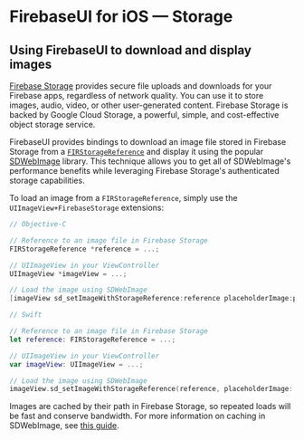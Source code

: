 # FirebaseUI for iOS — Storage

## Using FirebaseUI to download and display images

[Firebase Storage][firebase-storage] provides secure file uploads and downloads for your Firebase apps,
regardless of network quality. You can use it to store images, audio, video, or other
user-generated content. Firebase Storage is backed by Google Cloud Storage, a powerful, simple,
and cost-effective object storage service.

FirebaseUI provides bindings to download an image file stored in Firebase Storage
from a [`FIRStorageReference`][storage-reference] and display it using the popular
[SDWebImage][sdwebimage] library. This technique allows you to get all of SDWebImage's performance
benefits while leveraging Firebase Storage's authenticated storage capabilities.

To load an image from a `FIRStorageReference`, simply use the `UIImageView+FirebaseStorage` extensions:

```objective-c
// Objective-C

// Reference to an image file in Firebase Storage
FIRStorageReference *reference = ...;

// UIImageView in your ViewController
UIImageView *imageView = ...;

// Load the image using SDWebImage
[imageView sd_setImageWithStorageReference:reference placeholderImage:placeholderImage];
```

```swift
// Swift

// Reference to an image file in Firebase Storage
let reference: FIRStorageReference = ...;

// UIImageView in your ViewController
var imageView: UIImageView = ...;

// Load the image using SDWebImage
imageView.sd_setImageWithStorageReference(reference, placeholderImage: placeholderImage)
```

Images are cached by their path in Firebase Storage, so repeated loads will be
fast and conserve bandwidth. For more information on caching in SDWebImage,
see [this guide][sdwebimage-caching].

[firebase-storage]: https://firebase.google.com/docs/storage/
[sdwebimage]: https://github.com/rs/SDWebImage
[storage-reference]: https://firebase.google.com/docs/reference/ios/firebasestorage/interface_f_i_r_storage_reference
[sdwebimage-caching]: https://github.com/rs/SDWebImage#using-asynchronous-image-caching-independently
